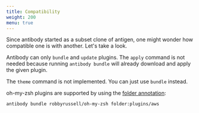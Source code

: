 ```yaml
---
title: Compatibility
weight: 200
menu: true
---
```


Since antibody started as a subset clone of antigen, one might wonder
how compatible one is with another. Let's take a look.

Antibody can only `bundle` and `update` plugins. The `apply` command is not
needed because running `antibody bundle` will already download and apply the
given plugin.

The `theme` command is not implemented. You can just use `bundle` instead.

oh-my-zsh plugins are supported by using the [folder annotation](#options.sub_folders):

```sh
antibody bundle robbyrussell/oh-my-zsh folder:plugins/aws
```
